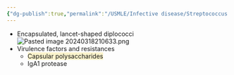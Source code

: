```yaml
---
{"dg-publish":true,"permalink":"/USMLE/Infective disease/Streptococcus pneumoniae/"}
---
```


- Encapsulated, lancet-shaped diplococci ![Pasted image 20240318210633.png](/img/user/appendix/Pasted%20image%2020240318210633.png)
- Virulence factors and resistances
	- <span style="background:rgba(240, 200, 0, 0.2)">Capsular polysaccharides</span>
	- IgA1 protease
